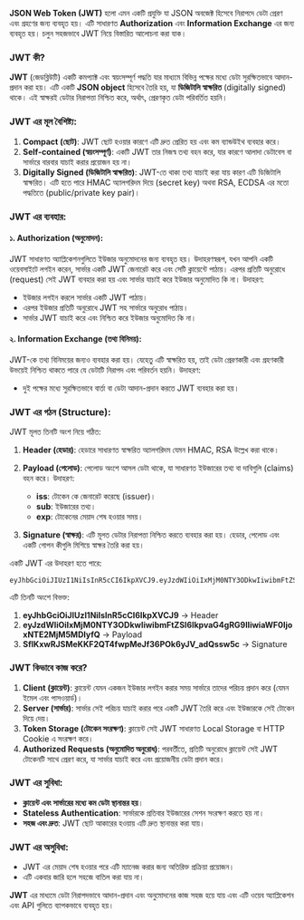 **JSON Web Token (JWT)** হলো এমন একটি প্রযুক্তি যা JSON অবজেক্ট হিসেবে নিরাপদে ডেটা প্রেরণ এবং গ্রহণের জন্য ব্যবহৃত হয়। এটি সাধারণত **Authorization** এবং **Information Exchange** এর জন্য ব্যবহৃত হয়। চলুন সহজভাবে JWT নিয়ে বিস্তারিত আলোচনা করা যাক।

### JWT কী?

**JWT** (জেডব্লিউটি) একটি কমপ্যাক্ট এবং স্বয়ংসম্পূর্ণ পদ্ধতি যার মাধ্যমে বিভিন্ন পক্ষের মধ্যে ডেটা সুরক্ষিতভাবে আদান-প্রদান করা হয়। এটি একটি **JSON object** হিসেবে তৈরি হয়, যা **ডিজিটালি স্বাক্ষরিত** (digitally signed) থাকে। এই স্বাক্ষরই ডেটার নিরাপত্তা নিশ্চিত করে, অর্থাৎ, প্রেরণকৃত ডেটা পরিবর্তিত হয়নি।

### JWT এর মূল বৈশিষ্ট্য:

1. **Compact (ছোট)**: JWT ছোট হওয়ার কারণে এটি দ্রুত প্রেরিত হয় এবং কম ব্যান্ডউইথ ব্যবহার করে।
2. **Self-contained (স্বয়ংসম্পূর্ণ)**: একটি JWT তার নিজস্ব তথ্য বহন করে, যার কারণে আলাদা ডেটাবেস বা সার্ভারে বারবার যাচাই করার প্রয়োজন হয় না।
3. **Digitally Signed (ডিজিটালি স্বাক্ষরিত)**: JWT-তে থাকা তথ্য যাচাই করা যায় কারণ এটি ডিজিটালি স্বাক্ষরিত। এটি হতে পারে HMAC অ্যালগরিদম দিয়ে (secret key) অথবা RSA, ECDSA এর মতো পদ্ধতিতে (public/private key pair)।

### JWT এর ব্যবহার:

#### ১. Authorization (অনুমোদন):

JWT সাধারণত অ্যাপ্লিকেশনগুলিতে ইউজার অনুমোদনের জন্য ব্যবহৃত হয়। উদাহরণস্বরূপ, যখন আপনি একটি ওয়েবসাইটে লগইন করেন, সার্ভার একটি JWT জেনারেট করে এবং সেটি ক্লায়েন্টে পাঠায়। এরপর প্রতিটি অনুরোধে (request) সেই JWT ব্যবহার করা হয় এবং সার্ভার যাচাই করে ইউজার অনুমোদিত কি না। উদাহরণ:

-   ইউজার লগইন করলে সার্ভার একটি JWT পাঠায়।
-   এরপর ইউজার প্রতিটি অনুরোধে JWT সহ সার্ভারে অনুরোধ পাঠায়।
-   সার্ভার JWT যাচাই করে এবং নিশ্চিত করে ইউজার অনুমোদিত কি না।

#### ২. Information Exchange (তথ্য বিনিময়):

JWT-কে তথ্য বিনিময়ের জন্যও ব্যবহার করা হয়। যেহেতু এটি স্বাক্ষরিত হয়, তাই ডেটা প্রেরণকারী এবং গ্রহণকারী উভয়েই নিশ্চিত থাকতে পারে যে ডেটাটি নিরাপদ এবং পরিবর্তন হয়নি। উদাহরণ:

-   দুই পক্ষের মধ্যে সুরক্ষিতভাবে বার্তা বা ডেটা আদান-প্রদান করতে JWT ব্যবহার করা হয়।

### JWT এর গঠন (Structure):

JWT মূলত তিনটি অংশ নিয়ে গঠিত:

1. **Header (হেডার)**: হেডারে সাধারণত স্বাক্ষরিত অ্যালগরিদম যেমন HMAC, RSA উল্লেখ করা থাকে।
2. **Payload (পেলোড)**: পেলোড অংশে আসল ডেটা থাকে, যা সাধারণত ইউজারের তথ্য বা দাবিগুলি (claims) বহন করে। উদাহরণ:

    - **iss**: টোকেন কে জেনারেট করেছে (issuer)।
    - **sub**: ইউজারের তথ্য।
    - **exp**: টোকেনের মেয়াদ শেষ হওয়ার সময়।

3. **Signature (স্বাক্ষর)**: এটি মূলত ডেটার নিরাপত্তা নিশ্চিত করতে ব্যবহার করা হয়। হেডার, পেলোড এবং একটি গোপন কীগুলি মিশিয়ে স্বাক্ষর তৈরি করা হয়।

একটি JWT এর উদাহরণ হতে পারে:

```
eyJhbGciOiJIUzI1NiIsInR5cCI6IkpXVCJ9.eyJzdWIiOiIxMjM0NTY3ODkwIiwibmFtZSI6IkpvaG4gRG9lIiwiaWF0IjoxNTE2MjM5MDIyfQ.SflKxwRJSMeKKF2QT4fwpMeJf36POk6yJV_adQssw5c
```

এটি তিনটি অংশে বিভক্ত:

1. **eyJhbGciOiJIUzI1NiIsInR5cCI6IkpXVCJ9** → Header
2. **eyJzdWIiOiIxMjM0NTY3ODkwIiwibmFtZSI6IkpvaG4gRG9lIiwiaWF0IjoxNTE2MjM5MDIyfQ** → Payload
3. **SflKxwRJSMeKKF2QT4fwpMeJf36POk6yJV_adQssw5c** → Signature

### JWT কিভাবে কাজ করে?

1. **Client (ক্লায়েন্ট)**: ক্লায়েন্ট যেমন একজন ইউজার লগইন করার সময় সার্ভারে তাদের পরিচয় প্রদান করে (যেমন ইমেল এবং পাসওয়ার্ড)।
2. **Server (সার্ভার)**: সার্ভার সেই পরিচয় যাচাই করার পরে একটি JWT তৈরি করে এবং ইউজারকে সেই টোকেন দিয়ে দেয়।
3. **Token Storage (টোকেন সংরক্ষণ)**: ক্লায়েন্ট সেই JWT সাধারণত Local Storage বা HTTP Cookie এ সংরক্ষণ করে।
4. **Authorized Requests (অনুমোদিত অনুরোধ)**: পরবর্তীতে, প্রতিটি অনুরোধে ক্লায়েন্ট সেই JWT টোকেনটি সাথে প্রেরণ করে, যা সার্ভার যাচাই করে এবং প্রয়োজনীয় ডেটা প্রদান করে।

### JWT এর সুবিধা:

-   **ক্লায়েন্ট এবং সার্ভারের মধ্যে কম ডেটা স্থানান্তর হয়**।
-   **Stateless Authentication**: সার্ভারকে প্রতিবার ইউজারের সেশন সংরক্ষণ করতে হয় না।
-   **সহজ এবং দ্রুত**: JWT ছোট আকারের হওয়ায় এটি দ্রুত স্থানান্তর করা যায়।

### JWT এর অসুবিধা:

-   JWT এর মেয়াদ শেষ হওয়ার পরে এটি ম্যানেজ করার জন্য অতিরিক্ত প্রক্রিয়া প্রয়োজন।
-   এটি একবার জারি হলে সহজে বাতিল করা যায় না।

**JWT** এর মাধ্যমে ডেটা নিরাপদভাবে আদান-প্রদান এবং অনুমোদনের কাজ সহজ হয়ে যায় এবং এটি ওয়েব অ্যাপ্লিকেশন এবং API গুলিতে ব্যাপকভাবে ব্যবহৃত হয়।

